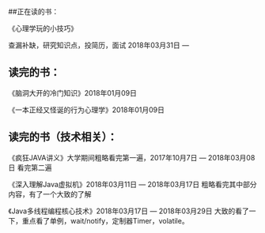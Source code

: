##正在读的书：

《心理学玩的小技巧》

查漏补缺，研究知识点，投简历，面试   2018年03月31日 — 



## 读完的书：

《脑洞大开的冷门知识》2018年01月09日

《一本正经又怪诞的行为心理学》2018年01月09日





## 读完的书（技术相关）：

《疯狂JAVA讲义》大学期间粗略看完第一遍，2017年10月7日 — 2018年03月08日 看完第二遍

《深入理解Java虚拟机》2018年03月11日 — 2018年03月17日 粗略看完其中部分内容，有了一个大致的了解

《Java多线程编程核心技术》2018年03月17日 — 2018年03月29日 大致的看了一下，重点看了单例，wait/notify，定制器Timer，volatile。







